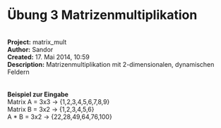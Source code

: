 Übung 3 Matrizenmultiplikation
====
 
<br><b>Project:</b>   matrix_mult
<br><b>Author:</b> Sandor
<br><b>Created:</b> 17. Mai 2014, 10:59
<br> 
<b>Description:</b> Matrizenmultiplikation mit 2-dimensionalen, dynamischen Feldern
<br>
<br>
<br><b>Beispiel zur Eingabe </b>
<br> Matrix A = 3x3 -> {1,2,3,4,5,6,7,8,9}
<br> Matrix B = 3x2 -> {1,2,3,4,5,6}
<br> A * B = 3x2 -> {22,28,49,64,76,100}